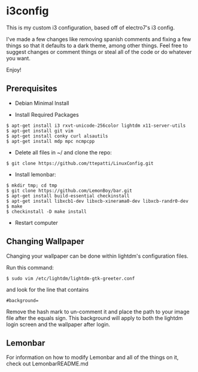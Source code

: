 #	i3config

This is my custom i3 configuration, based off of electro7's i3 config.

I've made a few changes like removing spanish comments and fixing a few things
so that it defaults to a dark theme, among other things. Feel free to suggest
changes or comment things or steal all of the code or do whatever you want.

Enjoy!

## Prerequisites

- Debian Minimal Install

- Install Required Packages
```
$ apt-get install i3 rxvt-unicode-256color lightdm x11-server-utils
$ apt-get install git vim
$ apt-get install conky curl alsautils
$ apt-get install mdp mpc ncmpcpp
```
- Delete all files in ~/ and clone the repo:
```
$ git clone https://github.com/ttepatti/LinuxConfig.git
```

- Install lemonbar:
```
$ mkdir tmp; cd tmp
$ git clone https://github.com/LemonBoy/bar.git
$ apt-get install build-essential checkinstall
$ apt-get install libxcb1-dev libxcb-xinerama0-dev libxcb-randr0-dev
$ make
$ checkinstall -D make install
```

- Restart computer

## Changing Wallpaper

Changing your wallpaper can be done within lightdm's configuration files.

Run this command:
```
$ sudo vim /etc/lightdm/lightdm-gtk-greeter.conf
```
and look for the line that contains
```
#background=
```
Remove the hash mark to un-comment it and place the path to your image file
after the equals sign. This background will apply to both the lightdm login
screen and the wallpaper after login.

## Lemonbar

For information on how to modify Lemonbar and all of the things on it, check out
LemonbarREADME.md

